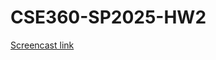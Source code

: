 # CSE360-SP2025-HW2

[Screencast link](https://drive.google.com/file/d/1loxIcSY1FHQ0gFmUfr0UCT8cus4hPO1v/view?usp=sharing)
